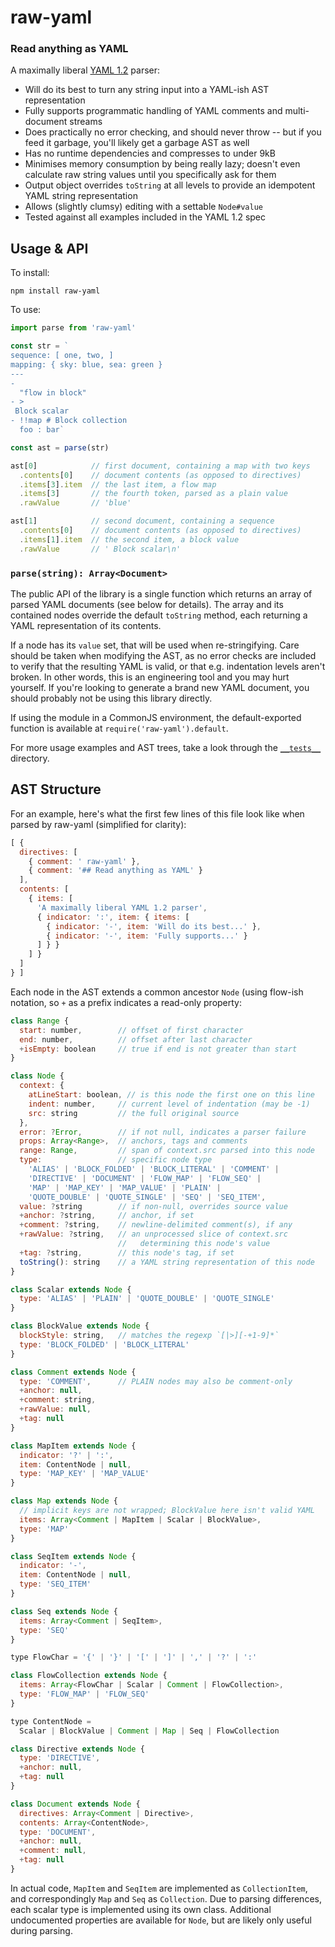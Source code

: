 # raw-yaml
### Read anything as YAML

A maximally liberal [YAML 1.2] parser:
- Will do its best to turn any string input into a YAML-ish AST representation
- Fully supports programmatic handling of YAML comments and multi-document streams
- Does practically no error checking, and should never throw -- but if you feed it garbage, you'll likely get a garbage AST as well
- Has no runtime dependencies and compresses to under 9kB
- Minimises memory consumption by being really lazy; doesn't even calculate raw string values until you specifically ask for them
- Output object overrides `toString` at all levels to provide an idempotent YAML string representation
- Allows (slightly clumsy) editing with a settable `Node#value`
- Tested against all examples included in the YAML 1.2 spec

[YAML 1.2]: http://www.yaml.org/spec/1.2/spec.html


## Usage & API

To install:
```
npm install raw-yaml
```

To use:
```js
import parse from 'raw-yaml'

const str = `
sequence: [ one, two, ]
mapping: { sky: blue, sea: green }
---
-
  "flow in block"
- >
 Block scalar
- !!map # Block collection
  foo : bar`

const ast = parse(str)

ast[0]            // first document, containing a map with two keys
  .contents[0]    // document contents (as opposed to directives)
  .items[3].item  // the last item, a flow map
  .items[3]       // the fourth token, parsed as a plain value
  .rawValue       // 'blue'

ast[1]            // second document, containing a sequence
  .contents[0]    // document contents (as opposed to directives)
  .items[1].item  // the second item, a block value
  .rawValue       // ' Block scalar\n'
```

### `parse(string): Array<Document>`

The public API of the library is a single function which returns an array of parsed YAML documents (see below for details). The array and its contained nodes override the default `toString` method, each returning a YAML representation of its contents.

If a node has its `value` set, that will be used when re-stringifying. Care should be taken when modifying the AST, as no error checks are included to verify that the resulting YAML is valid, or that e.g. indentation levels aren't broken. In other words, this is an engineering tool and you may hurt yourself. If you're looking to generate a brand new YAML document, you should probably not be using this library directly.

If using the module in a CommonJS environment, the default-exported function is available at `require('raw-yaml').default`.

For more usage examples and AST trees, take a look through the [`__tests__`](https://github.com/eemeli/raw-yaml/tree/master/__tests__) directory.


## AST Structure

For an example, here's what the first few lines of this file look like when parsed by raw-yaml (simplified for clarity):

```js
[ {
  directives: [
    { comment: ' raw-yaml' },
    { comment: '## Read anything as YAML' }
  ],
  contents: [
    { items: [
      'A maximally liberal YAML 1.2 parser',
      { indicator: ':', item: { items: [
        { indicator: '-', item: 'Will do its best...' },
        { indicator: '-', item: 'Fully supports...' }
      ] } }
    ] }
  ]
} ]
```

Each node in the AST extends a common ancestor `Node` (using flow-ish notation, so `+` as a prefix indicates a read-only property:

```js
class Range {
  start: number,        // offset of first character
  end: number,          // offset after last character
  +isEmpty: boolean     // true if end is not greater than start
}

class Node {
  context: {
    atLineStart: boolean, // is this node the first one on this line
    indent: number,     // current level of indentation (may be -1)
    src: string         // the full original source
  },
  error: ?Error,        // if not null, indicates a parser failure
  props: Array<Range>,  // anchors, tags and comments
  range: Range,         // span of context.src parsed into this node
  type:                 // specific node type
    'ALIAS' | 'BLOCK_FOLDED' | 'BLOCK_LITERAL' | 'COMMENT' |
    'DIRECTIVE' | 'DOCUMENT' | 'FLOW_MAP' | 'FLOW_SEQ' |
    'MAP' | 'MAP_KEY' | 'MAP_VALUE' | 'PLAIN' |
    'QUOTE_DOUBLE' | 'QUOTE_SINGLE' | 'SEQ' | 'SEQ_ITEM',
  value: ?string        // if non-null, overrides source value
  +anchor: ?string,     // anchor, if set
  +comment: ?string,    // newline-delimited comment(s), if any
  +rawValue: ?string,   // an unprocessed slice of context.src
                        //   determining this node's value
  +tag: ?string,        // this node's tag, if set
  toString(): string    // a YAML string representation of this node
}

class Scalar extends Node {
  type: 'ALIAS' | 'PLAIN' | 'QUOTE_DOUBLE' | 'QUOTE_SINGLE'
}

class BlockValue extends Node {
  blockStyle: string,   // matches the regexp `[|>][-+1-9]*`
  type: 'BLOCK_FOLDED' | 'BLOCK_LITERAL'
}

class Comment extends Node {
  type: 'COMMENT',      // PLAIN nodes may also be comment-only
  +anchor: null,
  +comment: string,
  +rawValue: null,
  +tag: null
}

class MapItem extends Node {
  indicator: '?' | ':',
  item: ContentNode | null,
  type: 'MAP_KEY' | 'MAP_VALUE'
}

class Map extends Node {
  // implicit keys are not wrapped; BlockValue here isn't valid YAML
  items: Array<Comment | MapItem | Scalar | BlockValue>,
  type: 'MAP'
}

class SeqItem extends Node {
  indicator: '-',
  item: ContentNode | null,
  type: 'SEQ_ITEM'
}

class Seq extends Node {
  items: Array<Comment | SeqItem>,
  type: 'SEQ'
}

type FlowChar = '{' | '}' | '[' | ']' | ',' | '?' | ':'

class FlowCollection extends Node {
  items: Array<FlowChar | Scalar | Comment | FlowCollection>,
  type: 'FLOW_MAP' | 'FLOW_SEQ'
}

type ContentNode =
  Scalar | BlockValue | Comment | Map | Seq | FlowCollection

class Directive extends Node {
  type: 'DIRECTIVE',
  +anchor: null,
  +tag: null
}

class Document extends Node {
  directives: Array<Comment | Directive>,
  contents: Array<ContentNode>,
  type: 'DOCUMENT',
  +anchor: null,
  +comment: null,
  +tag: null
}
```

In actual code, `MapItem` and `SeqItem` are implemented as `CollectionItem`, and correspondingly `Map` and `Seq` as `Collection`. Due to parsing differences, each scalar type is implemented using its own class. Additional undocumented properties are available for `Node`, but are likely only useful during parsing.
